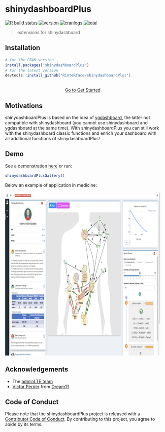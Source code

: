 # shinydashboardPlus

[![R build status](https://github.com/RinteRface/shinydashboardPlus/workflows/R-CMD-check/badge.svg)](https://github.com/RinteRface/shinydashboardPlus/actions)
[![version](https://www.r-pkg.org/badges/version/shinydashboardPlus)](https://CRAN.R-project.org/package=shinydashboardPlus)
[![cranlogs](https://cranlogs.r-pkg.org/badges/shinydashboardPlus)](https://CRAN.R-project.org/package=shinydashboardPlus)
[![total](https://cranlogs.r-pkg.org/badges/grand-total/shinydashboardPlus)](https://www.rpackages.io/package/shinydashboardPlus)

> extensions for shinydashboard

## Installation

```r
# for the CRAN version
install.packages("shinydashboardPlus")
# for the latest version
devtools::install_github("RinteRface/shinydashboardPlus")
```

<br>

 <div style="text-align:center;"><a href="articles/shinydashboardPlus.html" class="btn btn-outline-secondary btn-lg">Go to Get Started</a></div>

## Motivations

shinydashboardPlus is based on the idea of [ygdashboard](https://github.com/gyang274/ygdashboard/tree/master/R), 
the latter not compatible with shinydashboard (you cannot use shinydashboard and ygdashboard at the same time). With shinydashboardPlus you can still work with the shinydashboard classic functions and enrich
your dashboard with all additional functions of shinydashboardPlus!

## Demo

See a demonstration [here](https://rinterface.com/shiny/shinydashboardPlus/)
or run:
```r
shinydashboardPlusGallery()
```

Below an example of application in medicine:

<img src="man/figures/shinydashPlus_demo.png" width="848" height="530">
<br>

## Acknowledgements

- The [adminLTE team](https://adminlte.io)
- [Victor Perrier](https://github.com/pvictor) from [Dream'R](https://www.dreamrs.fr)


## Code of Conduct
  
  Please note that the shinydashboardPlus project is released with a [Contributor Code of Conduct](https://contributor-covenant.org/version/2/0/CODE_OF_CONDUCT.html). By contributing to this project, you agree to abide by its terms.